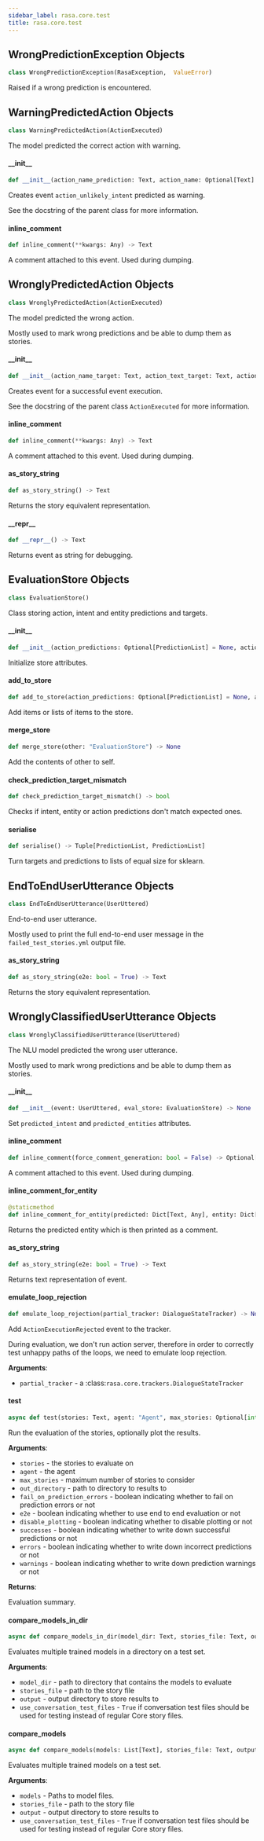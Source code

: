 ```yaml
---
sidebar_label: rasa.core.test
title: rasa.core.test
---
```

## WrongPredictionException Objects

```python
class WrongPredictionException(RasaException,  ValueError)
```

Raised if a wrong prediction is encountered.

## WarningPredictedAction Objects

```python
class WarningPredictedAction(ActionExecuted)
```

The model predicted the correct action with warning.

#### \_\_init\_\_

```python
def __init__(action_name_prediction: Text, action_name: Optional[Text] = None, policy: Optional[Text] = None, confidence: Optional[float] = None, timestamp: Optional[float] = None, metadata: Optional[Dict] = None)
```

Creates event `action_unlikely_intent` predicted as warning.

See the docstring of the parent class for more information.

#### inline\_comment

```python
def inline_comment(**kwargs: Any) -> Text
```

A comment attached to this event. Used during dumping.

## WronglyPredictedAction Objects

```python
class WronglyPredictedAction(ActionExecuted)
```

The model predicted the wrong action.

Mostly used to mark wrong predictions and be able to
dump them as stories.

#### \_\_init\_\_

```python
def __init__(action_name_target: Text, action_text_target: Text, action_name_prediction: Text, policy: Optional[Text] = None, confidence: Optional[float] = None, timestamp: Optional[float] = None, metadata: Optional[Dict] = None, predicted_action_unlikely_intent: bool = False) -> None
```

Creates event for a successful event execution.

See the docstring of the parent class `ActionExecuted` for more information.

#### inline\_comment

```python
def inline_comment(**kwargs: Any) -> Text
```

A comment attached to this event. Used during dumping.

#### as\_story\_string

```python
def as_story_string() -> Text
```

Returns the story equivalent representation.

#### \_\_repr\_\_

```python
def __repr__() -> Text
```

Returns event as string for debugging.

## EvaluationStore Objects

```python
class EvaluationStore()
```

Class storing action, intent and entity predictions and targets.

#### \_\_init\_\_

```python
def __init__(action_predictions: Optional[PredictionList] = None, action_targets: Optional[PredictionList] = None, intent_predictions: Optional[PredictionList] = None, intent_targets: Optional[PredictionList] = None, entity_predictions: Optional[List["EntityPrediction"]] = None, entity_targets: Optional[List["EntityPrediction"]] = None) -> None
```

Initialize store attributes.

#### add\_to\_store

```python
def add_to_store(action_predictions: Optional[PredictionList] = None, action_targets: Optional[PredictionList] = None, intent_predictions: Optional[PredictionList] = None, intent_targets: Optional[PredictionList] = None, entity_predictions: Optional[List["EntityPrediction"]] = None, entity_targets: Optional[List["EntityPrediction"]] = None) -> None
```

Add items or lists of items to the store.

#### merge\_store

```python
def merge_store(other: "EvaluationStore") -> None
```

Add the contents of other to self.

#### check\_prediction\_target\_mismatch

```python
def check_prediction_target_mismatch() -> bool
```

Checks if intent, entity or action predictions don&#x27;t match expected ones.

#### serialise

```python
def serialise() -> Tuple[PredictionList, PredictionList]
```

Turn targets and predictions to lists of equal size for sklearn.

## EndToEndUserUtterance Objects

```python
class EndToEndUserUtterance(UserUttered)
```

End-to-end user utterance.

Mostly used to print the full end-to-end user message in the
`failed_test_stories.yml` output file.

#### as\_story\_string

```python
def as_story_string(e2e: bool = True) -> Text
```

Returns the story equivalent representation.

## WronglyClassifiedUserUtterance Objects

```python
class WronglyClassifiedUserUtterance(UserUttered)
```

The NLU model predicted the wrong user utterance.

Mostly used to mark wrong predictions and be able to
dump them as stories.

#### \_\_init\_\_

```python
def __init__(event: UserUttered, eval_store: EvaluationStore) -> None
```

Set `predicted_intent` and `predicted_entities` attributes.

#### inline\_comment

```python
def inline_comment(force_comment_generation: bool = False) -> Optional[Text]
```

A comment attached to this event. Used during dumping.

#### inline\_comment\_for\_entity

```python
@staticmethod
def inline_comment_for_entity(predicted: Dict[Text, Any], entity: Dict[Text, Any]) -> Optional[Text]
```

Returns the predicted entity which is then printed as a comment.

#### as\_story\_string

```python
def as_story_string(e2e: bool = True) -> Text
```

Returns text representation of event.

#### emulate\_loop\_rejection

```python
def emulate_loop_rejection(partial_tracker: DialogueStateTracker) -> None
```

Add `ActionExecutionRejected` event to the tracker.

During evaluation, we don&#x27;t run action server, therefore in order to correctly
test unhappy paths of the loops, we need to emulate loop rejection.

**Arguments**:

- `partial_tracker` - a :class:`rasa.core.trackers.DialogueStateTracker`

#### test

```python
async def test(stories: Text, agent: "Agent", max_stories: Optional[int] = None, out_directory: Optional[Text] = None, fail_on_prediction_errors: bool = False, e2e: bool = False, disable_plotting: bool = False, successes: bool = False, errors: bool = True, warnings: bool = True) -> Dict[Text, Any]
```

Run the evaluation of the stories, optionally plot the results.

**Arguments**:

- `stories` - the stories to evaluate on
- `agent` - the agent
- `max_stories` - maximum number of stories to consider
- `out_directory` - path to directory to results to
- `fail_on_prediction_errors` - boolean indicating whether to fail on prediction
  errors or not
- `e2e` - boolean indicating whether to use end to end evaluation or not
- `disable_plotting` - boolean indicating whether to disable plotting or not
- `successes` - boolean indicating whether to write down successful predictions or
  not
- `errors` - boolean indicating whether to write down incorrect predictions or not
- `warnings` - boolean indicating whether to write down prediction warnings or not
  

**Returns**:

  Evaluation summary.

#### compare\_models\_in\_dir

```python
async def compare_models_in_dir(model_dir: Text, stories_file: Text, output: Text, use_conversation_test_files: bool = False) -> None
```

Evaluates multiple trained models in a directory on a test set.

**Arguments**:

- `model_dir` - path to directory that contains the models to evaluate
- `stories_file` - path to the story file
- `output` - output directory to store results to
- `use_conversation_test_files` - `True` if conversation test files should be used
  for testing instead of regular Core story files.

#### compare\_models

```python
async def compare_models(models: List[Text], stories_file: Text, output: Text, use_conversation_test_files: bool = False) -> None
```

Evaluates multiple trained models on a test set.

**Arguments**:

- `models` - Paths to model files.
- `stories_file` - path to the story file
- `output` - output directory to store results to
- `use_conversation_test_files` - `True` if conversation test files should be used
  for testing instead of regular Core story files.

